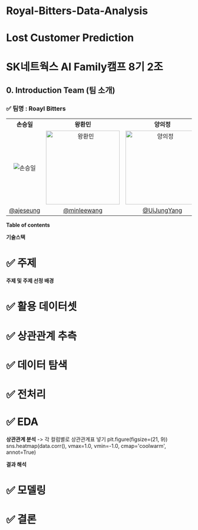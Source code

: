 # Royal-Bitters-Data-Analysis


# Lost Customer Prediction

# SK네트웍스 AI Family캠프 8기 2조
## 0. Introduction Team (팀 소개)
### ✅ 팀명 : Roayl Bitters
<table align=center>
  <tbody>
    <tr>
      <td align=center><b>손승일</b></td>
      <td align=center><b>왕환민</b></td>
      <td align=center><b>양의정</b></td>
      <td align=center><b>김현우</b></td>
    </tr>
    <tr>
      <td align="center">
        <div>
          <img src="#" 200px; alt="손승일"/>
        </div>
      </td>
      <td align="center">
        <div>
          <img src="#" width="200px;" alt="왕환민"/>
        </div>
      </td>
      <td align="center">
        <img src="#" width="200px;" alt="양의정"/>
      </td>
      <td align="center">
        <img src="#" width="200px;" alt="김현우"/>
      </td>
    </tr>
    <tr>
      <td><a href="https://github.com/ajeseung"><div align=center>@ajeseung</div></a></td>
      <td><a href="https://github.com/minleewang"><div align=center>@minleewang</div></a></td>
      <td><a href="https://github.com/UiJungYang"><div align=center>@UiJungYang</div></a></td>
      <td><a href="https://github.com/kimhyeonu4586"><div align=center>@kimhyeonu4586</div></a></td>
    </tr>
  </tbody>
</table>

**Table of contents**

**기술스택**




# ✅ 주제

**주제 및 주제 선정 배경**




# ✅ 활용 데이터셋


# ✅ 상관관계 추측


# ✅ 데이터 탐색


# ✅ 전처리



# ✅ EDA

**상관관계 분석**
-> 각 컬럼별로 상관관계표 넣기
plt.figure(figsize=(21, 9))
sns.heatmap(data.corr(), vmax=1.0, vmin=-1.0, cmap='coolwarm', annot=True)


**결과 해석**




# ✅ 모델링



# ✅ 결론
